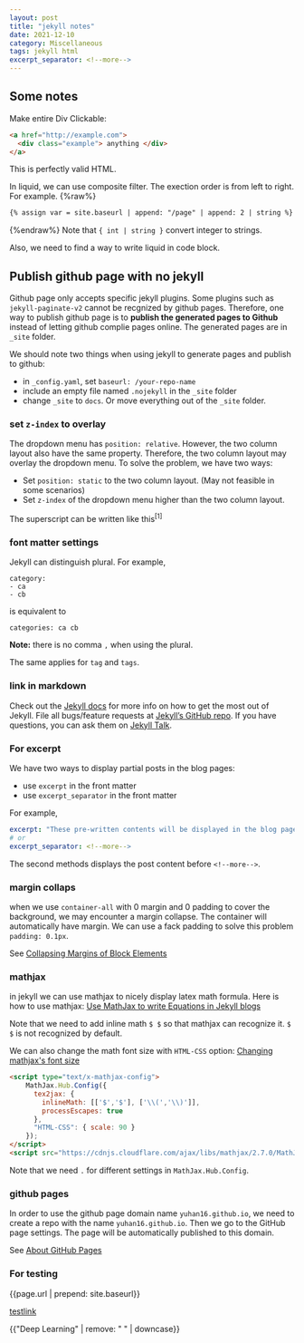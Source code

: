 ```yaml
---
layout: post
title: "jekyll notes"
date: 2021-12-10 
category: Miscellaneous
tags: jekyll html
excerpt_separator: <!--more-->
---
```


## Some notes

Make entire Div Clickable:
```html
<a href="http://example.com">
  <div class="example"> anything </div>
</a>
```
This is perfectly valid HTML.

<!--more-->

In liquid, we can use composite filter. The exection order is from left to right. For example.
{%raw%}
```html
{% assign var = site.baseurl | append: "/page" | append: 2 | string %}
```
{%endraw%}
Note that `{ int | string }` convert integer to strings.


Also, we need to find a way to write liquid in code block.

## Publish github page with no jekyll
Github page only accepts specific jekyll plugins. Some plugins such as `jekyll-paginate-v2` cannot be recgnized by github pages. Therefore, one way to publish github page is to **publish the generated pages to Github** instead of letting github complie pages online. The generated pages are in `_site` folder.

We should note two things when using jekyll to generate pages and publish to github:
- in `_config.yaml`, set `baseurl: /your-repo-name`
- include an empty file named `.nojekyll` in the `_site` folder
- change `_site` to `docs`. Or move everything out of the `_site` folder.

### set `z-index` to overlay
The dropdown menu has `position: relative`. However, the two column layout also have the same property. Therefore, the two column layout may overlay the dropdown menu. To solve the problem, we have two ways:
- Set `position: static` to the two column layout. (May not feasible in some scenarios)
- Set `z-index` of the dropdown menu higher than the two column layout.

The superscript can be written like this<sup>[1]</sup> 

### font matter settings
Jekyll can distinguish plural. For example, 
```
category:
- ca
- cb
```
is equivalent to 
```
categories: ca cb
```
**Note:** there is no comma `,` when using the plural.

The same applies for `tag` and `tags`.

### link in markdown
Check out the [Jekyll docs][jekyll-docs] for more info on how to get the most out of Jekyll. File all bugs/feature requests at [Jekyll’s GitHub repo][jekyll-gh]. If you have questions, you can ask them on [Jekyll Talk][jekyll-talk].

[jekyll-docs]: https://jekyllrb.com/docs/home
[jekyll-gh]:   https://github.com/jekyll/jekyll
[jekyll-talk]: https://talk.jekyllrb.com/

### For excerpt
We have two ways to display partial posts in the blog pages:
- use `excerpt` in the front matter
- use `excerpt_separator` in the front matter

For example, 
```yaml
excerpt: "These pre-written contents will be displayed in the blog page instead of any content in the post."
# or
excerpt_separator: <!--more-->
```

The second methods displays the post content before `<!--more-->`.


### margin collaps
when we use `container-all` with 0 margin and 0 padding to cover the background, we may encounter a margin collapse. The container will automatically have margin. We can use a fack padding to solve this problem `padding: 0.1px`. 

See [Collapsing Margins of Block Elements](https://cmichel.io/css-margin-top-not-working)


### mathjax
in jekyll we can use mathjax to nicely display latex math formula. Here is how to use mathjax: [Use MathJax to write Equations in Jekyll blogs](http://zjuwhw.github.io/2017/06/04/MathJax.html)

Note that we need to add inline math `$ $` so that mathjax can recognize it. `$ $` is not recognized by default.

We can also change the math font size with `HTML-CSS` option: [Changing mathjax's font size](https://stackoverflow.com/questions/19086152/changing-mathjaxs-font-size)

```html
<script type="text/x-mathjax-config">
    MathJax.Hub.Config({
      tex2jax: {
        inlineMath: [['$','$'], ['\\(','\\)']],
        processEscapes: true
      },
      "HTML-CSS": { scale: 90 }
    });
</script>
<script src="https://cdnjs.cloudflare.com/ajax/libs/mathjax/2.7.0/MathJax.js?config=TeX-AMS-MML_HTMLorMML" type="text/javascript"></script>
```
Note that we need `.` for different settings in `MathJax.Hub.Config`.


### github pages
In order to use the github page domain name `yuhan16.github.io`, we need to create a repo with the name `yuhan16.github.io`. Then we go to the GitHub page settings. The page will be automatically published to this domain.

See [About GitHub Pages](https://docs.github.com/en/pages/getting-started-with-github-pages/about-github-pages)


### For testing
<i class="fa fa-car" style="font-size:48px;"></i>

{{page.url | prepend: site.baseurl}}

<a href="javascript:void(0)">testlink</a>

{{"Deep Learning" | remove: " " | downcase}}
